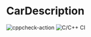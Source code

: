 # CarDescription
![cppcheck-action](https://github.com/99002588/CarDescription/workflows/cppcheck-action/badge.svg)
![C/C++ CI](https://github.com/99002588/CarDescription/workflows/C/C++%20CI/badge.svg)
